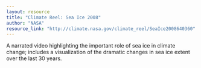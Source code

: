 ```yaml
---
layout: resource
title: "Climate Reel: Sea Ice 2008"
author: "NASA"
resource_link: "http://climate.nasa.gov/climate_reel/SeaIce2008640360"
---
```


A narrated video highlighting the important role of sea ice in climate change; includes a visualization of the dramatic changes in sea ice extent over the last 30 years.
